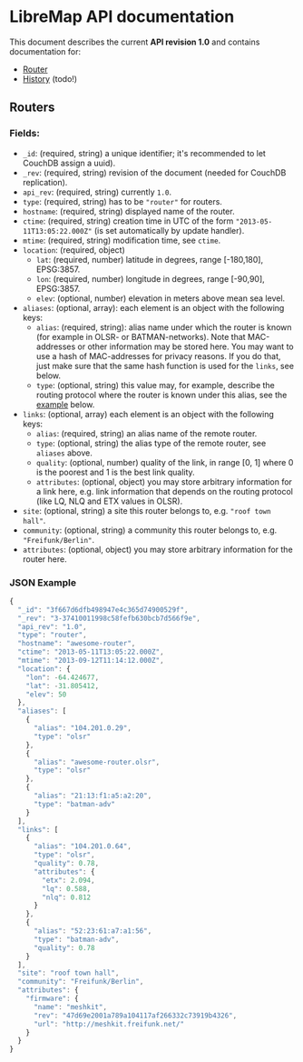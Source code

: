 # LibreMap API documentation

This document describes the current **API revision 1.0** and contains documentation for:
* [Router](#routers)
* [History](#history) (todo!)

## Routers

### Fields:
* `_id`: (required, string) a unique identifier; it's recommended to let CouchDB assign a uuid).
* `_rev`: (required, string) revision of the document (needed for CouchDB replication).
* `api_rev`: (required, string) currently `1.0`.
* `type`: (required, string) has to be `"router"` for routers.
* `hostname`: (required, string) displayed name of the router.
* `ctime`: (required, string) creation time in UTC of the form `"2013-05-11T13:05:22.000Z"` (is set automatically by update handler).
* `mtime`: (required, string) modification time, see `ctime`.
* `location`: (required, object)
  * `lat`: (required, number) latitude in degrees, range [-180,180], EPSG:3857.
  * `lon`: (required, number) longitude in degrees, range [-90,90], EPSG:3857.
  * `elev`: (optional, number) elevation in meters above mean sea level.
* `aliases`: (optional, array): each element is an object with the following keys:
  * `alias`: (required, string): alias name under which the router is known (for example in OLSR- or BATMAN-networks). Note that MAC-addresses or other information may be stored here. You may want to use a hash of MAC-addresses for privacy reasons. If you do that, just make sure that the same hash function is used for the `links`, see below.
  * `type`: (optional, string) this value may, for example, describe the routing protocol where the router is known under this alias, see the [example](#json-example) below.
* `links`: (optional, array) each element is an object with the following keys:
  * `alias`: (required, string) an alias name of the remote router.
  * `type`: (optional, string) the alias type of the remote router, see `aliases` above.
  * `quality`: (optional, number) quality of the link, in range [0, 1] where 0 is the poorest and 1 is the best link quality.
  * `attributes`: (optional, object) you may store arbitrary information for a link here, e.g. link information that depends on the routing protocol (like LQ, NLQ and ETX values in OLSR).
* `site`: (optional, string) a site this router belongs to, e.g. `"roof town hall"`.
* `community`: (optional, string) a community this router belongs to, e.g. `"Freifunk/Berlin"`.
* `attributes`: (optional, object) you may store arbitrary information for the router here.

### JSON Example
```javascript
{
  "_id": "3f667d6dfb498947e4c365d74900529f",
  "_rev": "3-37410011998c58fefb630bcb7d566f9e",
  "api_rev": "1.0",
  "type": "router",
  "hostname": "awesome-router",
  "ctime": "2013-05-11T13:05:22.000Z",
  "mtime": "2013-09-12T11:14:12.000Z",
  "location": {
    "lon": -64.424677,
    "lat": -31.805412,
    "elev": 50
  },
  "aliases": [
    {
      "alias": "104.201.0.29",
      "type": "olsr"
    },
    {
      "alias": "awesome-router.olsr",
      "type": "olsr"
    },
    {
      "alias": "21:13:f1:a5:a2:20",
      "type": "batman-adv"
    }
  ],
  "links": [
    {
      "alias": "104.201.0.64",
      "type": "olsr",
      "quality": 0.78,
      "attributes": {
        "etx": 2.094,
        "lq": 0.588,
        "nlq": 0.812
      }
    },
    {
      "alias": "52:23:61:a7:a1:56",
      "type": "batman-adv",
      "quality": 0.78
    }
  ],
  "site": "roof town hall",
  "community": "Freifunk/Berlin",
  "attributes": {
    "firmware": {
      "name": "meshkit",
      "rev": "47d69e2001a789a104117af266332c73919b4326",
      "url": "http://meshkit.freifunk.net/"
    }
  }
}
```
